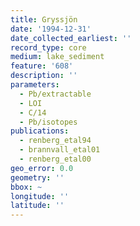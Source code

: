 ```yaml
---
title: Gryssjön
date: '1994-12-31'
date_collected_earliest: ''
record_type: core
medium: lake_sediment
feature: '608'
description: ''
parameters:
  - Pb/extractable
  - LOI
  - C/14
  - Pb/isotopes
publications:
  - renberg_etal94
  - brannvall_etal01
  - renberg_etal00
geo_error: 0.0
geometry: ''
bbox: ~
longitude: ''
latitude: ''
---
```

